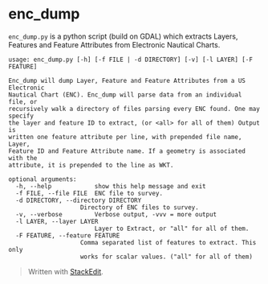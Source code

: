 ﻿# enc_dump

`enc_dump.py` is a python script (build on GDAL) which extracts Layers, Features and Feature Attributes from Electronic Nautical Charts.

	usage: enc_dump.py [-h] [-f FILE | -d DIRECTORY] [-v] [-l LAYER] [-F FEATURE]

	Enc_dump will dump Layer, Feature and Feature Attributes from a US Electronic
	Nautical Chart (ENC). Enc_dump will parse data from an individual file, or
	recursively walk a directory of files parsing every ENC found. One may specify
	the layer and feature ID to extract, (or <all> for all of them) Output is
	written one feature attribute per line, with prepended file name, Layer,
	Feature ID and Feature Attribute name. If a geometry is associated with the
	attribute, it is prepended to the line as WKT.

	optional arguments:
	  -h, --help            show this help message and exit
	  -f FILE, --file FILE  ENC file to survey.
	  -d DIRECTORY, --directory DIRECTORY
                        Directory of ENC files to survey.
	  -v, --verbose         Verbose output, -vvv = more output
	  -l LAYER, --layer LAYER
	                        Layer to Extract, or "all" for all of them.
	  -F FEATURE, --feature FEATURE
                        Comma separated list of features to extract. This only
                        works for scalar values. ("all" for all of them)

> Written with [StackEdit](https://stackedit.io/).
